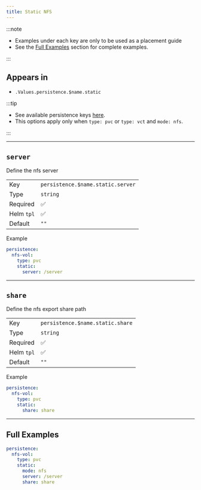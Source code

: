 ```yaml
---
title: Static NFS
---
```


:::note

- Examples under each key are only to be used as a placement guide
- See the [Full Examples](#full-examples) section for complete examples.

:::

## Appears in

- `.Values.persistence.$name.static`

:::tip

- See available persistence keys [here](/general/common/).
- This options apply only when `type: pvc` or `type: vct` and `mode: nfs`.

:::

---

## `server`

Define the nfs server

|            |                                   |
| ---------- | --------------------------------- |
| Key        | `persistence.$name.static.server` |
| Type       | `string`                          |
| Required   | ✅                                |
| Helm `tpl` | ✅                                |
| Default    | `""`                              |

Example

```yaml
persistence:
  nfs-vol:
    type: pvc
    static:
      server: /server
```

---

## `share`

Define the nfs export share path

|            |                                  |
| ---------- | -------------------------------- |
| Key        | `persistence.$name.static.share` |
| Type       | `string`                         |
| Required   | ✅                               |
| Helm `tpl` | ✅                               |
| Default    | `""`                             |

Example

```yaml
persistence:
  nfs-vol:
    type: pvc
    static:
      share: share
```

---

## Full Examples

```yaml
persistence:
  nfs-vol:
    type: pvc
    static:
      mode: nfs
      server: /server
      share: share
```
